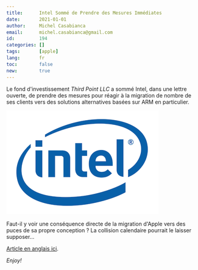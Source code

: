 ```yaml
---
title:      Intel Sommé de Prendre des Mesures Immédiates
date:       2021-01-01
author:     Michel Casabianca
email:      michel.casabianca@gmail.com
id:         194
categories: []
tags:       [apple]
lang:       fr
toc:        false
new:        true
---
```


Le fond d'investissement *Third Point LLC* a sommé Intel, dans une lettre ouverte, de prendre des mesures pour réagir à la migration de nombre de ses clients vers des solutions alternatives basées sur ARM en particulier.

<!--more-->

![](intel-logo.png)

Faut-il y voir une conséquence directe de la migration d'Apple vers des puces de sa propre conception ? La collision calendaire pourrait le laisser supposer...

[Article en anglais ici](https://www.macrumors.com/2020/12/30/intel-urged-to-take-immediate-action-amid-threats/amp/).

*Enjoy!*
